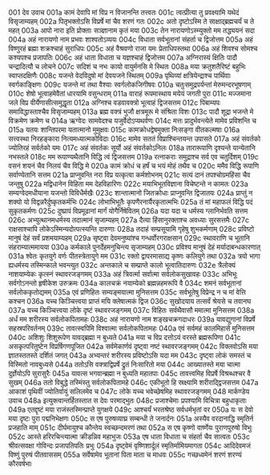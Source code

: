 001	देव उवाच
001a	कामं देवापि मां विप्र न विजानन्ति तत्त्वतः
001c	त्वत्प्रीत्या तु प्रवक्ष्यामि यथेदं विसृजाम्यहम्
002a	पितृभक्तोऽसि विप्रर्षे मां चैव शरणं गतः
002c	अतो दृष्टोऽस्मि ते साक्षाद्ब्रह्मचर्यं च ते महत्
003a	आपो नारा इति प्रोक्ताः सञ्ज्ञानाम कृतं मया
003c	तेन नारायणोऽस्म्युक्तो मम तद्ध्ययनं सदा
004a	अहं नारायणो नाम प्रभवः शाश्वतोऽव्ययः
004c	विधाता सर्वभूतानां संहर्ता च द्विजोत्तम
005a	अहं विष्णुरहं ब्रह्मा शक्रश्चाहं सुराधिपः
005c	अहं वैश्रवणो राजा यमः प्रेताधिपस्तथा
006a	अहं शिवश्च सोमश्च कश्यपश्च प्रजापतिः
006c	अहं धाता विधाता च यज्ञश्चाहं द्विजोत्तम
007a	अग्निरास्यं क्षितिः पादौ चन्द्रादित्यौ च लोचने
007c	सदिशं च नभः कायो वायुर्मनसि मे स्थितः
008a	मया क्रतुशतैरिष्टं बहुभिः स्वाप्तदक्षिणैः
008c	यजन्ते वेदविदुषो मां देवयजने स्थितम्
009a	पृथिव्यां क्षत्रियेन्द्राश्च पार्थिवाः स्वर्गकाङ्क्षिणः
009c	यजन्ते मां तथा वैश्याः स्वर्गलोकजिगीषवः
010a	चतुःसमुद्रपर्यन्तां मेरुमन्दरभूषणाम्
010c	शेषो भूत्वाहमेवैतां धारयामि वसुन्धराम्
011a	वाराहं रूपमास्थाय मयेयं जगती पुरा
011c	मज्जमाना जले विप्र वीर्येणासीत्समुद्धृता
012a	अग्निश्च वडवावक्त्रो भूत्वाहं द्विजसत्तम
012c	पिबाम्यपः समाविद्धास्ताश्चैव विसृजाम्यहम्
013a	ब्रह्म वक्त्रं भुजौ क्षत्रमूरू मे संश्रिता विशः
013c	पादौ शूद्रा भजन्ते मे विक्रमेण क्रमेण च
014a	ऋग्वेदः सामवेदश्च यजुर्वेदोऽप्यथर्वणः
014c	मत्तः प्रादुर्भवन्त्येते मामेव प्रविशन्ति च
015a	यतयः शान्तिपरमा यतात्मानो मुमुक्षवः
015c	कामक्रोधद्वेषमुक्ता निःसङ्गा वीतकल्मषाः
016a	सत्त्वस्था निरहङ्कारा नित्यमध्यात्मकोविदाः
016c	मामेव सततं विप्राश्चिन्तयन्त उपासते
017a	अहं संवर्तको ज्योतिरहं सर्वर्तको यमः
017c	अहं संवर्तकः सूर्यो अहं संवर्तकोऽनिलः
018a	तारारूपाणि दृश्यन्ते यान्येतानि नभस्तले
018c	मम रूपाण्यथैतानि विद्धि त्वं द्विजसत्तम
019a	रत्नाकराः समुद्राश्च सर्व एव चतुर्दिशम्
019c	वसनं शयनं चैव निलयं चैव विद्धि मे
020a	कामं क्रोधं च हर्षं च भयं मोहं तथैव च
020c	ममैव विद्धि रूपाणि सर्वाण्येतानि सत्तम
021a	प्राप्नुवन्ति नरा विप्र यत्कृत्वा कर्मशोभनम्
021c	सत्यं दानं तपश्चोग्रमहिंसा चैव जन्तुषु
022a	मद्विधानेन विहिता मम देहविहारिणः
022c	मयाभिभूतविज्ञाना विचेष्टन्ते न कामतः
023a	सम्यग्वेदमधीयाना यजन्तो विविधैर्मखैः
023c	शान्तात्मानो जितक्रोधाः प्राप्नुवन्ति द्विजातयः
024a	प्राप्तुं न शक्यो यो विद्वन्नरैर्दुष्कृतकर्मभिः
024c	लोभाभिभूतैः कृपणैरनार्यैरकृतात्मभिः
025a	तं मां महाफलं विद्धि पदं सुकृतकर्मणः
025c	दुष्प्रापं विप्रमूढानां मार्गं योगैर्निषेवितम्
026a	यदा यदा च धर्मस्य ग्लानिर्भवति सत्तम
026c	अभ्युत्थानमधर्मस्य तदात्मानं सृजाम्यहम्
027a	दैत्या हिंसानुरक्ताश्च अवध्याः सुरसत्तमैः
027c	राक्षसाश्चापि लोकेऽस्मिन्यदोत्पत्स्यन्ति दारुणाः
028a	तदाहं सम्प्रसूयामि गृहेषु शुभकर्मणाम्
028c	प्रविष्टो मानुषं देहं सर्वं प्रशमयाम्यहम्
029a	सृष्ट्वा देवमनुष्यांश्च गन्धर्वोरगराक्षसान्
029c	स्थावराणि च भूतानि संहराम्यात्ममायया
030a	कर्मकाले पुनर्देहमनुचिन्त्य सृजाम्यहम्
030c	प्रविश्य मानुषं देहं मर्यादाबन्धकारणात्
031a	श्वेतः कृतयुगे वर्णः पीतस्त्रेतायुगे मम
031c	रक्तो द्वापरमासाद्य कृष्णः कलियुगे तथा
032a	त्रयो भागा ह्यधर्मस्य तस्मिन्काले भवन्त्युत
032c	अन्तकाले च सम्प्राप्ते कालो भूत्वातिदारुणः
032e	त्रैलोक्यं नाशयाम्येकः कृत्स्नं स्थावरजङ्गमम्
033a	अहं त्रिवर्त्मा सर्वात्मा सर्वलोकसुखावहः
033c	अभिभूः सर्वगोऽनन्तो हृषीकेश उरुक्रमः
034a	कालचक्रं नयाम्येको ब्रह्मन्नहमरूपि वै
034c	शमनं सर्वभूतानां सर्वलोककृतोद्यमम्
035a	एवं प्रणिहितः सम्यङ्मयात्मा मुनिसत्तम
035c	सर्वभूतेषु विप्रेन्द्र न च मां वेत्ति कश्चन
036a	यच्च किञ्चित्त्वया प्राप्तं मयि क्लेषात्मकं द्विज
036c	सुखोदयाय तत्सर्वं श्रेयसे च तवानघ
037a	यच्च किञ्चित्त्वया लोके दृष्टं स्थावरजङ्गमम्
037c	विहितः सर्वथैवासौ ममात्मा मुनिसत्तम
038a	अर्धं मम शरीरस्य सर्वलोकपितामहः
038c	अहं नारायणो नाम शङ्खचक्रगदाधरः
039a	यावद्युगानां विप्रर्षे सहस्रपरिवर्तनम्
039c	तावत्स्वपिमि विश्वात्मा सर्वलोकपितामहः
040a	एवं सर्वमहं कालमिहासे मुनिसत्तम
040c	अशिशुः शिशुरूपेण यावद्ब्रह्मा न बुध्यते
041a	मया च विप्र दत्तोऽयं वरस्ते ब्रह्मरूपिणा
041c	असकृत्परितुष्टेन विप्रर्षिगणपूजित
042a	सर्वमेकार्णवं दृष्ट्वा नष्टं स्थावरजङ्गमम्
042c	विक्लवोऽसि मया ज्ञातस्ततस्ते दर्शितं जगत्
043a	अभ्यन्तरं शरीरस्य प्रविष्टोऽसि यदा मम
043c	दृष्ट्वा लोकं समस्तं च विस्मितो नावबुध्यसे
044a	ततोऽसि वक्त्राद्विप्रर्षे द्रुतं निःसारितो मया
044c	आख्यातस्ते मया चात्मा दुर्ज्ञेयोऽपि सुरासुरैः
045a	यावत्स भगवान्ब्रह्मा न बुध्यति महातपाः
045c	तावत्त्वमिह विप्रर्षे विश्रब्धश्चर वै सुखम्
046a	ततो विबुद्धे तस्मिंस्तु सर्वलोकपितामहे
046c	एकीभूतो हि स्रक्ष्यामि शरीराद्द्विजसत्तम
047a	आकाशं पृथिवीं ज्योतिर्वायुं सलिलमेव च
047c	लोके यच्च भवेच्छेषमिह स्थावरजङ्गमम्
048	मार्कण्डेय उवाच
048a	इत्युक्त्वान्तर्हितस्तात स देवः परमाद्भुतः
048c	प्रजाश्चेमाः प्रपश्यामि विचित्रा बहुधाकृताः
049a	एतद्दृष्टं मया राजंस्तस्मिन्प्राप्ते युगक्षये
049c	आश्चर्यं भरतश्रेष्ठ सर्वधर्मभृतां वर
050a	यः स देवो मया दृष्टः पुरा पद्मनिभेक्षणः
050c	स एष पुरुषव्याघ्र सम्बन्धी ते जनार्दनः
051a	अस्यैव वरदानाद्धि स्मृतिर्न प्रजहाति माम्
051c	दीर्घमायुश्च कौन्तेय स्वच्छन्दमरणं तथा
052a	स एष कृष्णो वार्ष्णेयः पुराणपुरुषो विभुः
052c	आस्ते हरिरचिन्त्यात्मा क्रीडन्निव महाभुजः
053a	एष धाता विधाता च संहर्ता चैव सात्वतः
053c	श्रीवत्सवक्षा गोविन्दः प्रजापतिपतिः प्रभुः
054a	दृष्ट्वेमं वृष्णिशार्दूलं स्मृतिर्मामियमागता
054c	आदिदेवमजं विष्णुं पुरुषं पीतवाससम्
055a	सर्वेषामेव भूतानां पिता माता च माधवः
055c	गच्छध्वमेनं शरणं शरण्यं कौरवर्षभाः
